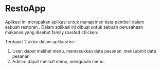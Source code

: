 # RestoApp
Aplikasi ini merupakan aplikasi untuk manajemen data pembeli dalam sebuah restoran . Dalam aplikasi ini dibuat untuk sebuah perusahaan makanan yang disebut family roasted chicken.

Terdapat 2 aktor dalam aplikasi ini :
1. User: dapat melihat menu, memasukkan data pesanan, mensubmit data pesanan
2. Admin: dapat melihat menu, mengubah menu.
